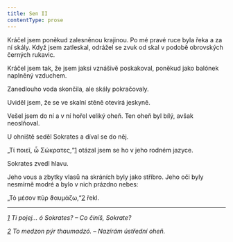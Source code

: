 ```yaml
---
title: Sen II
contentType: prose
---
```


Kráčel jsem poněkud zalesněnou krajinou. Po mé pravé ruce byla řeka a za ní skály. Když jsem zatleskal, odrážel se zvuk od skal v podobě obrovských černých rukavic.

Kráčel jsem tak, že jsem jaksi vznášivě poskakoval, poněkud jako balónek naplněný vzduchem.

Zanedlouho voda skončila, ale skály pokračovaly.

Uviděl jsem, že se ve skalní stěně otevírá jeskyně.

Vešel jsem do ní a v ní hořel veliký oheň. Ten oheň byl bílý, avšak neoslňoval.

U ohniště seděl Sokrates a díval se do něj.

„Τί ποιεῖ, ὦ Σώκρατες,“[1](./resources/undefined) otázal jsem se ho v jeho rodném jazyce.

Sokrates zvedl hlavu.

Jeho vous a zbytky vlasů na skráních byly jako stříbro. Jeho oči byly nesmírně modré a bylo v nich prázdno nebes:

„Τὸ μέσον πῦρ ϑαυμάζω,“[2](./resources/undefined) řekl.

* * *

_[1](./resources/undefined) Ti pojej… ó Sokrates? – Co činíš, Sokrate?_

_[2](./resources/undefined) To medzon pýr thaumadzó. – Nazírám ústřední oheň._
